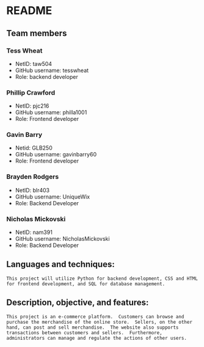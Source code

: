 # README

## Team members
### Tess Wheat
- NetID: taw504
- GitHub username: tesswheat
- Role: backend developer
### Phillip Crawford
- NetID: pjc216
- GitHub username: philla1001
- Role: Frontend developer
### Gavin Barry
- Netid: GLB250
- GitHub username: gavinbarry60
- Role: Frontend developer
### Brayden Rodgers
- NetID: blr403
- GitHub username: UniqueWix
- Role: Backend Developer
### Nicholas Mickovski
- NetID: nam391
- GitHub username: NicholasMickovski
- Role: Backend Developer

## Languages and techniques:
    This project will utilize Python for backend development, CSS and HTML for frontend development, and SQL for database management.
## Description, objective, and features:
    This project is an e-commerce platform.  Customers can browse and purchase the merchandise of the online store.  Sellers, on the other hand, can post and sell merchandise.  The website also supports transactions between customers and sellers.  Furthermore, administrators can manage and regulate the actions of other users.

